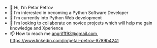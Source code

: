 - 👋 Hi, I’m Petar Petrov
- 👀 I’m interested in becoming a Python Software Developer
- 🌱 I’m currently into Python Web development
- 💞️ I’m looking to collaborate on novice projcets which will help me gain knowledge and Xperience
- 📫 How to reach me angrifff93@gmail.com, https://www.linkedin.com/in/petar-petrov-8789b4241

<!---
Petrofff93/Petrofff93 is a ✨ special ✨ repository because its `README.md` (this file) appears on your GitHub profile.
You can click the Preview link to take a look at your changes.
--->
